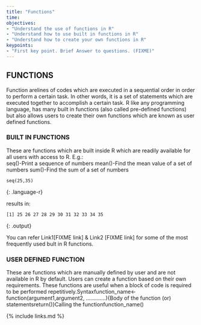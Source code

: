 ```yaml
---
title: "Functions"
time: 
objectives:
- "Understand the use of functions in R"
- "Understand how to use built in functions in R"
- "Understand how to create your own functions in R"
keypoints:
- "First key point. Brief Answer to questions. (FIXME)"
---
```

## FUNCTIONS
Function arelines of codes which are executed in a sequential order in order to perform a certain task. In other words, it is a set of statements which are executed together to accomplish a certain task.  R  like  any  programming  language,  has  many  built  in  functions  (also  called  pre-defined functions) but also allows users to create their own functions which are known as user defined functions.
### BUILT IN FUNCTIONS
These are functions which are built inside R which are readily available for all users with access to R.
E.g.:  
seq()-Print a sequence of numbers
mean()-Find the mean value of a set of numbers
sum()-Find the sum of a set of numbers

~~~
seq(25,35)
~~~
{: .language-r}

results in:
~~~
[1] 25 26 27 28 29 30 31 32 33 34 35
~~~
{: .output}

You can refer Link1[FIXME link] & Link2 [FIXME link] for some of the most frequently used bult in R functions.

### USER DEFINED FUNCTION
These are  functions  which  are  manually  defined  by  user  and  are  not  available  in  R  by  default. Users can create a function based on their own requirements. These functions are useful when a block of code is required to be performed repetitively.Syntaxfunction_name<-function(argument1,argument2, .............){Body of the function (or) statementsreturn()}Calling the functionfunction_name()

{% include links.md %}

